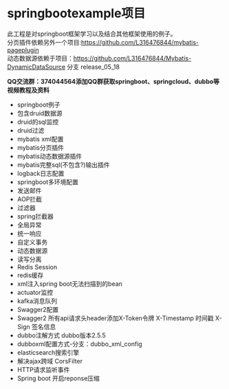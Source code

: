 # springbootexample项目
此工程是对springboot框架学习以及结合其他框架使用的例子。<br>
分页插件依赖另外一个项目:https://github.com/L316476844/mybatis-pageplugin <br>
动态数据源依赖于项目：https://github.com/L316476844/Mybatis-DynamicDataSource 分支 release_05_18 <br>

**QQ交流群：374044564添加QQ群获取springboot、springcloud、dubbo等视频教程及资料**

+ springboot例子
+ 包含druid数据源
+ druid的sql监控
+ druid过滤
+ mybatis xml配置
+ mybatis分页插件
+ mybatis动态数据源插件
+ mybatis完整sql(不包含?)输出插件
+ logback日志配置
+ springboot多环境配置
+ 发送邮件
+ AOP拦截
+ 过滤器
+ spring拦截器
+ 全局异常
+ 统一响应
+ 自定义事务
+ 动态数据源
+ 读写分离
+ Redis Session
+ redis缓存
+ xml注入spring boot无法扫描到的bean
+ actuator监控
+ kafka消息队列
+ Swagger2配置
+ Swagger2 所有api请求头header添加X-Token令牌 X-Timestamp 时间戳 X-Sign 签名信息
+ dubbo注解方式 dubbo版本2.5.5
+ dubboxml配置方式-分支：dubbo_xml_config
+ elasticsearch搜索引擎
+ 解决ajax跨域 CorsFilter
+ HTTP请求监听事件
+ Spring boot 开启reponse压缩 
